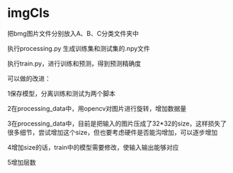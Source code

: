 # imgCls

把bmg图片文件分别放入A、B、C分类文件夹中

执行processing.py 生成训练集和测试集的.npy文件

执行train.py，进行训练和预测，得到预测精确度

可以做的改进：

1保存模型，分离训练和测试为两个脚本

2在processing_data中，用opencv对图片进行旋转，增加数据量

3在processing_data中，目前是把输入的图片压成了32*32的size，这样损失了很多细节，尝试增加这个size，但也要考虑硬件是否能沟增加，可以逐步增加

4增加size的话，train中的模型需要修改，使输入输出能够对应

5增加层数
